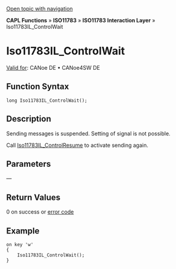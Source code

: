 [Open topic with navigation](../../../../../../CANoeDEFamily.htm#Topics/CAPLFunctions/ISO11783/ISOInteractionLayer/Functions/CAPLfunctionIso11783ILControlWait.md)

**CAPL Functions** » **ISO11783** » **ISO11783 Interaction Layer** » Iso11783IL_ControlWait

# Iso11783IL_ControlWait

[Valid for](../../../../Shared/FeatureAvailability.md):  CANoe DE • CANoe4SW DE

## Function Syntax

```plaintext
long Iso11783IL_ControlWait();
```

## Description

Sending messages is suspended. Setting of signal is not possible.

Call [Iso11783IL_ControlResume](CAPLfunctionIso11783ILControlResume.md) to activate sending again.

## Parameters

—

## Return Values

0 on success or [error code](../../../CAPLfunctionsISOj1939ErrorCodes.md)

## Example

```plaintext
on key 'w'
{
    Iso11783IL_ControlWait();
}
```
